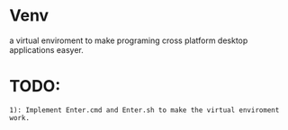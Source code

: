 # Venv
a virtual enviroment to make programing cross platform desktop applications easyer.

# TODO:

    1): Implement Enter.cmd and Enter.sh to make the virtual enviroment work.
